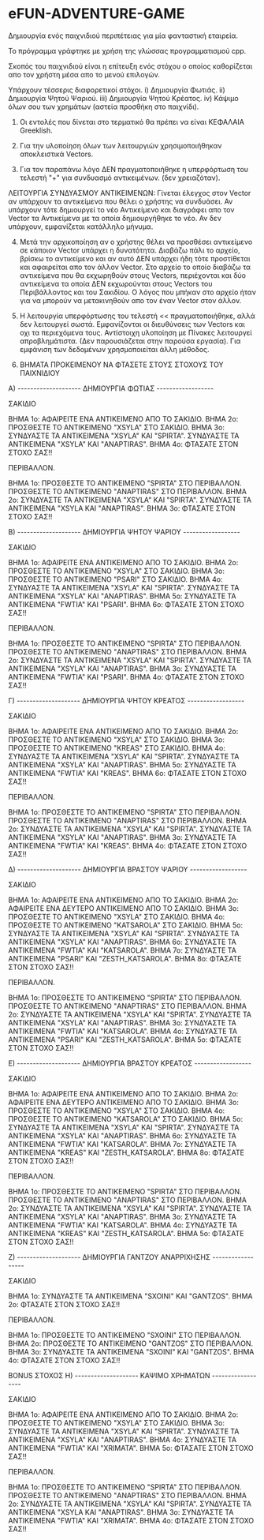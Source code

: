 # eFUN-ADVENTURE-GAME
Δημιουργία ενός παιχνιδιού περιπέτειας για μία φανταστική εταιρεία.

Το πρόγραμμα γράφτηκε με χρήση της γλώσσας προγραμματισμού cpp. 

Σκοπός του παιχνιδιού είναι η επίτευξη ενός στόχου ο οποίος καθορίζεται απο τον χρήστη μέσα απο το μενού επιλογών.

Υπάρχουν τέσσερις διαφορετικοί στόχοι.
i) Δημιουργία Φωτιάς.
ii) Δημιουργία Ψητού Ψαριού.
iii) Δημιουργία Ψητού Κρέατος.
iv) Κάψιμο όλων σου των χρημάτων (αστεία προσθήκη στο παιχνίδι).

1) Οι εντολές που δίνεται στο τερματικό 
   θα πρέπει να είναι ΚΕΦΑΛΑΙΑ Greeklish.

2) Για την υλοποίηση όλων των λειτουργιών
   χρησιμοποιήθηκαν αποκλειστικά Vectors.

3) Για τον παραπάνω λόγο ΔΕΝ πραγματοποιήθηκε 
   η υπερφόρτωση του τελεστή "+" για συνδυασμό αντικειμένων.
   (δεν χρειαζόταν).

ΛΕΙΤΟΥΡΓΙΑ ΣΥΝΔΥΑΣΜΟΥ ΑΝΤΙΚΕΙΜΕΝΩΝ:
   Γίνεται έλεγχος στον Vector αν υπάρχουν τα αντικείμενα
   που θέλει ο χρήστης να συνδυάσει.
   Αν υπάρχουν τότε δημιουργεί το νέο Αντικείμενο και
   διαγράφει απο τον Vector τα Αντικείμενα με τα οποία
   δημιουργήθηκε το νέο.
   Αν δεν υπάρχουν, εμφανίζεται κατάλληλο μήνυμα.
  
4) Μετά την αρχικοποίηση αν ο χρήστης θέλει να προσθέσει αντικείμενο
   σε κάποιον Vector υπάρχει η δυνατότητα. Διαβάζω πάλι το αρχείο,
   βρίσκω το αντικείμενο και αν αυτό ΔΕΝ υπάρχει ήδη τότε προστίθεται
   και αφαιρείται απο τον άλλον Vector.
   Στο αρχείο το οποίο διαβάζω τα αντικείμενα που θα εκχωρηθούν στους
   Vectors, περιέχονται και δύο αντικείμενα τα οποία ΔΕΝ εκχωρούνται στους
   Vectors του Περιβάλλοντος και του Σακιδίου. Ο λόγος που μπήκαν στο αρχείο
   ήταν για να μπορούν να μετακινηθούν απο τον έναν Vector στον άλλον.
   
5) Η λειτουργία υπερφόρτωσης του τελεστή << πραγματοποιήθηκε,
   αλλά δεν λειτουργεί σωστά. Εμφανίζονται οι διευθύνσεις των
   Vectors και οχι τα περιεχόμενα τους.
   Αντίστοιχη υλοποίηση με Πίνακες λειτουργεί απροβλημάτιστα.
   (Δεν παρουσιάζεται στην παρούσα εργασία).
   Για εμφάνιση των δεδομένων χρησμοποιείται άλλη μέθοδος.

6) ΒΗΜΑΤΑ ΠΡΟΚΕΙΜΕΝΟΥ ΝΑ ΦΤΑΣΕΤΕ ΣΤΟΥΣ ΣΤΟΧΟΥΣ ΤΟΥ ΠΑΙΧΝΙΔΙΟΥ

A)
-------------------- ΔΗΜΙΟΥΡΓΙΑ ΦΩΤΙΑΣ ------------------

ΣΑΚΙΔΙΟ

ΒΗΜΑ 1ο: ΑΦΑΙΡΕΙΤΕ ΕΝΑ ΑΝΤΙΚΕΙΜΕΝΟ ΑΠΟ ΤΟ ΣΑΚΙΔΙΟ.
ΒΗΜΑ 2ο: ΠΡΟΣΘΕΣΤΕ ΤΟ ΑΝΤΙΚΕΙΜΕΝΟ "XSYLA" ΣΤΟ ΣΑΚΙΔΙΟ.
ΒΗΜΑ 3ο: ΣΥΝΔΥΑΣΤΕ ΤΑ ΑΝΤΙΚΕΙΜΕΝΑ "XSYLA" ΚΑΙ "SPIRTA".
		 ΣΥΝΔΥΑΣΤΕ ΤΑ ΑΝΤΙΚΕΙΜΕΝΑ "XSYLA" ΚΑΙ "ANAPTIRAS".
ΒΗΜΑ 4ο: ΦΤΑΣΑΤΕ ΣΤΟΝ ΣΤΟΧΟ ΣΑΣ!!

ΠΕΡΙΒΑΛΛΟΝ.

ΒΗΜΑ 1ο: ΠΡΟΣΘΕΣΤΕ ΤΟ ΑΝΤΙΚΕΙΜΕΝΟ "SPIRTA" ΣΤΟ ΠΕΡΙΒΑΛΛΟΝ.
		 ΠΡΟΣΘΕΣΤΕ ΤΟ ΑΝΤΙΚΕΙΜΕΝΟ "ANAPTIRAS" ΣΤΟ ΠΕΡΙΒΑΛΛΟΝ.
ΒΗΜΑ 2ο: ΣΥΝΔΥΑΣΤΕ ΤΑ ΑΝΤΙΚΕΙΜΕΝΑ "XSYLA" ΚΑΙ "SPIRTA".
		 ΣΥΝΔΥΑΣΤΕ ΤΑ ΑΝΤΙΚΕΙΜΕΝΑ "XSYLA ΚΑΙ "ANAPTIRAS".
ΒΗΜΑ 3ο: ΦΤΑΣΑΤΕ ΣΤΟΝ ΣΤΟΧΟ ΣΑΣ!!


B)
-------------------- ΔΗΜΙΟΥΡΓΙΑ ΨΗΤΟΥ ΨΑΡΙΟΥ ------------------

ΣΑΚΙΔΙΟ

ΒΗΜΑ 1ο: ΑΦΑΙΡΕΙΤΕ ΕΝΑ ΑΝΤΙΚΕΙΜΕΝΟ ΑΠΟ ΤΟ ΣΑΚΙΔΙΟ.
ΒΗΜΑ 2ο: ΠΡΟΣΘΕΣΤΕ ΤΟ ΑΝΤΙΚΕΙΜΕΝΟ "XSYLA" ΣΤΟ ΣΑΚΙΔΙΟ.
ΒΗΜΑ 3ο: ΠΡΟΣΘΕΣΤΕ ΤΟ ΑΝΤΙΚΕΙΜΕΝΟ "PSARI" ΣΤΟ ΣΑΚΙΔΙΟ.
ΒΗΜΑ 4ο: ΣΥΝΔΥΑΣΤΕ ΤΑ ΑΝΤΙΚΕΙΜΕΝΑ "XSYLA" ΚΑΙ "SPIRTA".
		 ΣΥΝΔΥΑΣΤΕ ΤΑ ΑΝΤΙΚΕΙΜΕΝΑ "XSYLA" ΚΑΙ "ANAPTIRAS".
ΒΗΜΑ 5ο: ΣΥΝΔΥΑΣΤΕ ΤΑ ΑΝΤΙΚΕΙΜΕΝΑ "FWTIA" ΚΑΙ "PSARI".
ΒΗΜΑ 6ο: ΦΤΑΣΑΤΕ ΣΤΟΝ ΣΤΟΧΟ ΣΑΣ!!

ΠΕΡΙΒΑΛΛΟΝ.

ΒΗΜΑ 1ο: ΠΡΟΣΘΕΣΤΕ ΤΟ ΑΝΤΙΚΕΙΜΕΝΟ "SPIRTA" ΣΤΟ ΠΕΡΙΒΑΛΛΟΝ.
		 ΠΡΟΣΘΕΣΤΕ ΤΟ ΑΝΤΙΚΕΙΜΕΝΟ "ANAPTIRAS" ΣΤΟ ΠΕΡΙΒΑΛΛΟΝ.
ΒΗΜΑ 2ο: ΣΥΝΔΥΑΣΤΕ ΤΑ ΑΝΤΙΚΕΙΜΕΝΑ "XSYLA" ΚΑΙ "SPIRTA".
		 ΣΥΝΔΥΑΣΤΕ ΤΑ ΑΝΤΙΚΕΙΜΕΝΑ "XSYLA" ΚΑΙ "ANAPTIRAS".
ΒΗΜΑ 3ο: ΣΥΝΔΥΑΣΤΕ ΤΑ ΑΝΤΙΚΕΙΜΕΝΑ "FWTIA" ΚΑΙ "PSARI".
ΒΗΜΑ 4ο: ΦΤΑΣΑΤΕ ΣΤΟΝ ΣΤΟΧΟ ΣΑΣ!!


Γ)
-------------------- ΔΗΜΙΟΥΡΓΙΑ ΨΗΤΟΥ ΚΡΕΑΤΟΣ ------------------

ΣΑΚΙΔΙΟ

ΒΗΜΑ 1ο: ΑΦΑΙΡΕΙΤΕ ΕΝΑ ΑΝΤΙΚΕΙΜΕΝΟ ΑΠΟ ΤΟ ΣΑΚΙΔΙΟ.
ΒΗΜΑ 2ο: ΠΡΟΣΘΕΣΤΕ ΤΟ ΑΝΤΙΚΕΙΜΕΝΟ "XSYLA" ΣΤΟ ΣΑΚΙΔΙΟ.
ΒΗΜΑ 3ο: ΠΡΟΣΘΕΣΤΕ ΤΟ ΑΝΤΙΚΕΙΜΕΝΟ "KREAS" ΣΤΟ ΣΑΚΙΔΙΟ.
ΒΗΜΑ 4ο: ΣΥΝΔΥΑΣΤΕ ΤΑ ΑΝΤΙΚΕΙΜΕΝΑ "XSYLA" ΚΑΙ "SPIRTA".
		 ΣΥΝΔΥΑΣΤΕ ΤΑ ΑΝΤΙΚΕΙΜΕΝΑ "XSYLA" ΚΑΙ "ANAPTIRAS".
ΒΗΜΑ 5ο: ΣΥΝΔΥΑΣΤΕ ΤΑ ΑΝΤΙΚΕΙΜΕΝΑ "FWTIA" ΚΑΙ "KREAS".
ΒΗΜΑ 6ο: ΦΤΑΣΑΤΕ ΣΤΟΝ ΣΤΟΧΟ ΣΑΣ!!

ΠΕΡΙΒΑΛΛΟΝ.

ΒΗΜΑ 1ο: ΠΡΟΣΘΕΣΤΕ ΤΟ ΑΝΤΙΚΕΙΜΕΝΟ "SPIRTA" ΣΤΟ ΠΕΡΙΒΑΛΛΟΝ.
		 ΠΡΟΣΘΕΣΤΕ ΤΟ ΑΝΤΙΚΕΙΜΕΝΟ "ANAPTIRAS" ΣΤΟ ΠΕΡΙΒΑΛΛΟΝ.
ΒΗΜΑ 2ο: ΣΥΝΔΥΑΣΤΕ ΤΑ ΑΝΤΙΚΕΙΜΕΝΑ "XSYLA" ΚΑΙ "SPIRTA".
		 ΣΥΝΔΥΑΣΤΕ ΤΑ ΑΝΤΙΚΕΙΜΕΝΑ "XSYLA" ΚΑΙ "ANAPTIRAS".
ΒΗΜΑ 3ο: ΣΥΝΔΥΑΣΤΕ ΤΑ ΑΝΤΙΚΕΙΜΕΝΑ "FWTIA" ΚΑΙ "KREAS".
ΒΗΜΑ 4ο: ΦΤΑΣΑΤΕ ΣΤΟΝ ΣΤΟΧΟ ΣΑΣ!!

Δ)
-------------------- ΔΗΜΙΟΥΡΓΙΑ ΒΡΑΣΤΟΥ ΨΑΡΙΟΥ ------------------

ΣΑΚΙΔΙΟ

ΒΗΜΑ 1ο: ΑΦΑΙΡΕΙΤΕ ΕΝΑ ΑΝΤΙΚΕΙΜΕΝΟ ΑΠΟ ΤΟ ΣΑΚΙΔΙΟ.
ΒΗΜΑ 2ο: ΑΦΑΙΡΕΙΤΕ ΕΝΑ ΔΕΥΤΕΡΟ ΑΝΤΙΚΕΙΜΕΝΟ ΑΠΟ ΤΟ ΣΑΚΙΔΙΟ.
ΒΗΜΑ 3ο: ΠΡΟΣΘΕΣΤΕ ΤΟ ΑΝΤΙΚΕΙΜΕΝΟ "XSYLA" ΣΤΟ ΣΑΚΙΔΙΟ.
ΒΗΜΑ 4ο: ΠΡΟΣΘΕΣΤΕ ΤΟ ΑΝΤΙΚΕΙΜΕΝΟ "KATSAROLA" ΣΤΟ ΣΑΚΙΔΙΟ.
ΒΗΜΑ 5ο: ΣΥΝΔΥΑΣΤΕ ΤΑ ΑΝΤΙΚΕΙΜΕΝΑ "XSYLA" ΚΑΙ "SPIRTA".
		 ΣΥΝΔΥΑΣΤΕ ΤΑ ΑΝΤΙΚΕΙΜΕΝΑ "XSYLA" ΚΑΙ "ANAPTIRAS".
ΒΗΜΑ 6ο: ΣΥΝΔΥΑΣΤΕ ΤΑ ΑΝΤΙΚΕΙΜΕΝΑ "FWTIA" ΚΑΙ "KATSAROLA".
ΒΗΜΑ 7ο: ΣΥΝΔΥΑΣΤΕ ΤΑ ΑΝΤΙΚΕΙΜΕΝΑ "PSARI" ΚΑΙ "ZESTH_KATSAROLA".
ΒΗΜΑ 8ο: ΦΤΑΣΑΤΕ ΣΤΟΝ ΣΤΟΧΟ ΣΑΣ!!

ΠΕΡΙΒΑΛΛΟΝ.

ΒΗΜΑ 1ο: ΠΡΟΣΘΕΣΤΕ ΤΟ ΑΝΤΙΚΕΙΜΕΝΟ "SPIRTA" ΣΤΟ ΠΕΡΙΒΑΛΛΟΝ.
		 ΠΡΟΣΘΕΣΤΕ ΤΟ ΑΝΤΙΚΕΙΜΕΝΟ "ANAPTIRAS" ΣΤΟ ΠΕΡΙΒΑΛΛΟΝ.
ΒΗΜΑ 2ο: ΣΥΝΔΥΑΣΤΕ ΤΑ ΑΝΤΙΚΕΙΜΕΝΑ "XSYLA" ΚΑΙ "SPIRTA".
		 ΣΥΝΔΥΑΣΤΕ ΤΑ ΑΝΤΙΚΕΙΜΕΝΑ "XSYLA" ΚΑΙ "ANAPTIRAS".
ΒΗΜΑ 3ο: ΣΥΝΔΥΑΣΤΕ ΤΑ ΑΝΤΙΚΕΙΜΕΝΑ "FWTIA" ΚΑΙ "KATSAROLA".
ΒΗΜΑ 4ο: ΣΥΝΔΥΑΣΤΕ ΤΑ ΑΝΤΙΚΕΙΜΕΝΑ "PSARI" ΚΑΙ "ZESTH_KATSAROLA".
ΒΗΜΑ 5ο: ΦΤΑΣΑΤΕ ΣΤΟΝ ΣΤΟΧΟ ΣΑΣ!!


Ε)
-------------------- ΔΗΜΙΟΥΡΓΙΑ ΒΡΑΣΤΟΥ ΚΡΕΑΤΟΣ ------------------

ΣΑΚΙΔΙΟ

ΒΗΜΑ 1ο: ΑΦΑΙΡΕΙΤΕ ΕΝΑ ΑΝΤΙΚΕΙΜΕΝΟ ΑΠΟ ΤΟ ΣΑΚΙΔΙΟ.
ΒΗΜΑ 2ο: ΑΦΑΙΡΕΙΤΕ ΕΝΑ ΔΕΥΤΕΡΟ ΑΝΤΙΚΕΙΜΕΝΟ ΑΠΟ ΤΟ ΣΑΚΙΔΙΟ.
ΒΗΜΑ 3ο: ΠΡΟΣΘΕΣΤΕ ΤΟ ΑΝΤΙΚΕΙΜΕΝΟ "XSYLA" ΣΤΟ ΣΑΚΙΔΙΟ.
ΒΗΜΑ 4ο: ΠΡΟΣΘΕΣΤΕ ΤΟ ΑΝΤΙΚΕΙΜΕΝΟ "KATSAROLA" ΣΤΟ ΣΑΚΙΔΙΟ.
ΒΗΜΑ 5ο: ΣΥΝΔΥΑΣΤΕ ΤΑ ΑΝΤΙΚΕΙΜΕΝΑ "XSYLA" ΚΑΙ "SPIRTA".
		 ΣΥΝΔΥΑΣΤΕ ΤΑ ΑΝΤΙΚΕΙΜΕΝΑ "XSYLA" ΚΑΙ "ANAPTIRAS".
ΒΗΜΑ 6ο: ΣΥΝΔΥΑΣΤΕ ΤΑ ΑΝΤΙΚΕΙΜΕΝΑ "FWTIA" ΚΑΙ "KATSAROLA".
ΒΗΜΑ 7ο: ΣΥΝΔΥΑΣΤΕ ΤΑ ΑΝΤΙΚΕΙΜΕΝΑ "KREAS" ΚΑΙ "ZESTH_KATSAROLA".
ΒΗΜΑ 8ο: ΦΤΑΣΑΤΕ ΣΤΟΝ ΣΤΟΧΟ ΣΑΣ!!

ΠΕΡΙΒΑΛΛΟΝ.

ΒΗΜΑ 1ο: ΠΡΟΣΘΕΣΤΕ ΤΟ ΑΝΤΙΚΕΙΜΕΝΟ "SPIRTA" ΣΤΟ ΠΕΡΙΒΑΛΛΟΝ.
		 ΠΡΟΣΘΕΣΤΕ ΤΟ ΑΝΤΙΚΕΙΜΕΝΟ "ANAPTIRAS" ΣΤΟ ΠΕΡΙΒΑΛΛΟΝ.
ΒΗΜΑ 2ο: ΣΥΝΔΥΑΣΤΕ ΤΑ ΑΝΤΙΚΕΙΜΕΝΑ "XSYLA" ΚΑΙ "SPIRTA".
		 ΣΥΝΔΥΑΣΤΕ ΤΑ ΑΝΤΙΚΕΙΜΕΝΑ "XSYLA" ΚΑΙ "ANAPTIRAS".
ΒΗΜΑ 3ο: ΣΥΝΔΥΑΣΤΕ ΤΑ ΑΝΤΙΚΕΙΜΕΝΑ "FWTIA" ΚΑΙ "KATSAROLA".
ΒΗΜΑ 4ο: ΣΥΝΔΥΑΣΤΕ ΤΑ ΑΝΤΙΚΕΙΜΕΝΑ "KREAS" ΚΑΙ "ZESTH_KATSAROLA".
ΒΗΜΑ 5ο: ΦΤΑΣΑΤΕ ΣΤΟΝ ΣΤΟΧΟ ΣΑΣ!!


Z)
-------------------- ΔΗΜΙΟΥΡΓΙΑ ΓΑΝΤΖΟΥ ΑΝΑΡΡΙΧΗΣΗΣ ------------------

ΣΑΚΙΔΙΟ

ΒΗΜΑ 1ο: ΣΥΝΔΥΑΣΤΕ ΤΑ ΑΝΤΙΚΕΙΜΕΝΑ "SXOINI" ΚΑΙ "GANTZOS".
ΒΗΜΑ 2ο: ΦΤΑΣΑΤΕ ΣΤΟΝ ΣΤΟΧΟ ΣΑΣ!!

ΠΕΡΙΒΑΛΛΟΝ.

ΒΗΜΑ 1ο: ΠΡΟΣΘΕΣΤΕ ΤΟ ΑΝΤΙΚΕΙΜΕΝΟ "SXOINI" ΣΤΟ ΠΕΡΙΒΑΛΛΟΝ.
ΒΗΜΑ 2ο: ΠΡΟΣΘΕΣΤΕ ΤΟ ΑΝΤΙΚΕΙΜΕΝΟ "GANTZOS" ΣΤΟ ΠΕΡΙΒΑΛΛΟΝ.
ΒΗΜΑ 3ο: ΣΥΝΔΥΑΣΤΕ ΤΑ ΑΝΤΙΚΕΙΜΕΝΑ "SXOINI" ΚΑΙ "GANTZOS".
ΒΗΜΑ 4ο: ΦΤΑΣΑΤΕ ΣΤΟΝ ΣΤΟΧΟ ΣΑΣ!!


BONUS ΣΤΟΧΟΣ
Η)
-------------------- ΚΑΨΙΜΟ ΧΡΗΜΑΤΩΝ ------------------

ΣΑΚΙΔΙΟ

ΒΗΜΑ 1ο: ΑΦΑΙΡΕΙΤΕ ΕΝΑ ΑΝΤΙΚΕΙΜΕΝΟ ΑΠΟ ΤΟ ΣΑΚΙΔΙΟ.
ΒΗΜΑ 2ο: ΠΡΟΣΘΕΣΤΕ ΤΟ ΑΝΤΙΚΕΙΜΕΝΟ "XSYLA" ΣΤΟ ΣΑΚΙΔΙΟ.
ΒΗΜΑ 3ο: ΣΥΝΔΥΑΣΤΕ ΤΑ ΑΝΤΙΚΕΙΜΕΝΑ "XSYLA" ΚΑΙ "SPIRTA".
		 ΣΥΝΔΥΑΣΤΕ ΤΑ ΑΝΤΙΚΕΙΜΕΝΑ "XSYLA" ΚΑΙ "ANAPTIRAS".
ΒΗΜΑ 4ο: ΣΥΝΔΥΑΣΤΕ ΤΑ ΑΝΤΙΚΕΙΜΕΝΑ "FWTIA" ΚΑΙ "XRIMATA".
ΒΗΜΑ 5ο: ΦΤΑΣΑΤΕ ΣΤΟΝ ΣΤΟΧΟ ΣΑΣ!!

ΠΕΡΙΒΑΛΛΟΝ.

ΒΗΜΑ 1ο: ΠΡΟΣΘΕΣΤΕ ΤΟ ΑΝΤΙΚΕΙΜΕΝΟ "SPIRTA" ΣΤΟ ΠΕΡΙΒΑΛΛΟΝ.
		 ΠΡΟΣΘΕΣΤΕ ΤΟ ΑΝΤΙΚΕΙΜΕΝΟ "ANAPTIRAS" ΣΤΟ ΠΕΡΙΒΑΛΛΟΝ.
ΒΗΜΑ 2ο: ΣΥΝΔΥΑΣΤΕ ΤΑ ΑΝΤΙΚΕΙΜΕΝΑ "XSYLA" ΚΑΙ "SPIRTA".
		 ΣΥΝΔΥΑΣΤΕ ΤΑ ΑΝΤΙΚΕΙΜΕΝΑ "XSYLA ΚΑΙ "ANAPTIRAS".
ΒΗΜΑ 3ο: ΣΥΝΔΥΑΣΤΕ ΤΑ ΑΝΤΙΚΕΙΜΕΝΑ "FWTIA" ΚΑΙ "XRIMATA".
ΒΗΜΑ 4ο: ΦΤΑΣΑΤΕ ΣΤΟΝ ΣΤΟΧΟ ΣΑΣ!!
